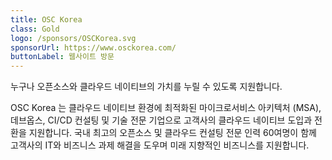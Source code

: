 ```yaml
---
title: OSC Korea
class: Gold
logo: /sponsors/OSCKorea.svg
sponsorUrl: https://www.osckorea.com/
buttonLabel: 웹사이트 방문
---
```


누구나 오픈소스와 클라우드 네이티브의 가치를 누릴 수 있도록 지원합니다.

OSC Korea 는 클라우드 네이티브 환경에 최적화된 마이크로서비스 아키텍처 (MSA), 데브옵스, CI/CD 컨설팅 및 기술 전문 기업으로 고객사의 클라우드 네이티브 도입과 전환을 지원합니다. 국내 최고의 오픈소스 및 클라우드 컨설팅 전문 인력 60여명이 함께 고객사의 IT와 비즈니스 과제 해결을 도우며 미래 지향적인 비즈니스를 지원합니다.